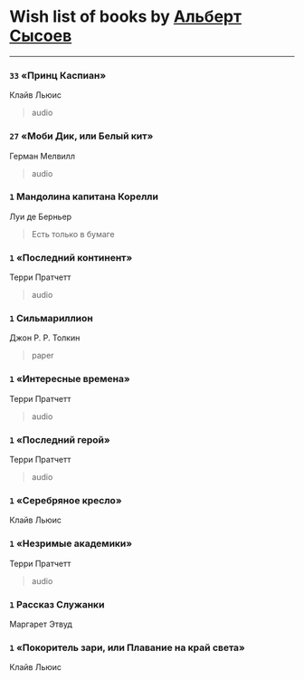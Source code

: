 # Wish list of books by [Альберт Сысоев](http://vk.com/id47446642)
---

### `33` «Принц Каспиан»
Клайв Льюис
> audio

### `27` «Моби Дик, или Белый кит»
Герман Мелвилл
> audio

### `1` Мандолина капитана Корелли
Луи де Берньер
> Есть только в бумаге

### `1` «Последний континент»
Терри Пратчетт
> audio

### `1` Сильмариллион
Джон Р. Р. Толкин
> paper

### `1` «Интересные времена»
Терри Пратчетт
> audio

### `1` «Последний герой»
Терри Пратчетт
> audio

### `1` «Серебряное кресло»
Клайв Льюис

### `1` «Незримые академики»
Терри Пратчетт
> audio

### `1` Рассказ Служанки
Маргарет Этвуд

### `1` «Покоритель зари, или Плавание на край света»
Клайв Льюис

